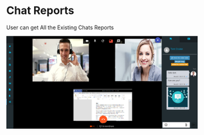 # Chat Reports

User can get All the Existing Chats Reports 

![](../.gitbook/assets/image%20%28176%29.png)





